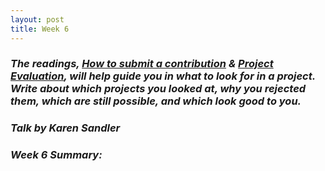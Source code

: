 ```yaml
---
layout: post
title: Week 6
---
```

### **_The readings, [How to submit a contribution][how] & [Project Evaluation][project], will help guide you in what to look for in a project. Write about which projects you looked at, why you rejected them, which are still possible, and which look good to you._**
### **_Talk by Karen Sandler_**
### **_Week 6 Summary:_**
[how]: https://opensource.guide/how-to-contribute/#how-to-submit-a-contribution
[project]: http://www.compsci.hunter.cuny.edu/~sweiss/course_materials/csci395.86/activities_f19/project_evaluation_activity.pdf
